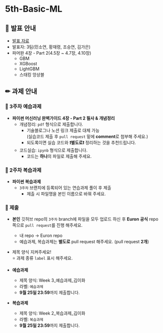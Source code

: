 # 5th-Basic-ML

## 📢 발표 안내
- [발표 자료]()
- 발표자: 3팀(민소연, 황재령, 조승연, 김가은)
- 파머완 4장 - Part 2(4.5장 ~ 4.7장, 4.10장)
  - GBM
  - XGBoost
  - LightGBM
  - 스태킹 앙상블

## ✏ 과제 안내
### 📍 3주차 예습과제
- **파이썬 머신러닝 완벽가이드 4장 - Part 2 필사 & 개념정리**  
  - 개념정리: ```pdf``` 형식으로 제출합니다.
    - 기술블로그나 노션 링크 제출로 대체 가능  
      (실습코드 제출 후 ```pull request``` 밑에 **comment**로 첨부해 주세요.)
    - 되도록이면 실습 코드와 **❗별도로❗** 정리하는 것을 추천드립니다.
  - 코드실습: ```ipynb``` 형식으로 제출합니다.
    - 코드는 **하나**의 파일로 제출해 주세요.

### 📍 2주차 복습과제
- **파이썬 복습과제**  
  - ```3주차``` 브랜치에 등록되어 있는 연습과제 풀이 후 제출
    - 제출 시 파일명을 본인 이름으로 바꿔 주세요.

### 📍 제출
- **본인** 깃허브 repo의 ```3주차``` branch에 파일을 모두 업로드 하신 후 **Euron 공식** repo 쪽으로 ```pull request```를 진행 해주세요.
  - 내 repo -> Euron repo
  - 예습과제, 복습과제는 **별도로** pull request 해주세요. (pull request **2개**)
- 제목 양식 지켜주세요!  
⭐ 과제 종류 ```label``` 표시 해주세요.

- **예습과제**  
  - 제목 양식: Week 3_예습과제_김이화
  - 라벨: ```예습과제```
  - **9월 25일 23:59**까지 제출합니다.
  
- **복습과제**  
  - 제목 양식: Week 2_복습과제_김이화
  - 라벨: ```복습과제```
  - **9월 25일 23:59**까지 제출합니다.

